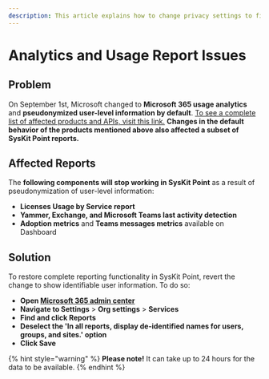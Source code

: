 ```yaml
---
description: This article explains how to change privacy settings to fix issues with analytics and usage reports in SysKit Point.
---
```


# Analytics and Usage Report Issues

## Problem

On September 1st, Microsoft changed to **Microsoft 365 usage analytics** and **pseudonymized user-level information by default**. 
[To see a complete list of affected products and APIs, visit this link.](https://techcommunity.microsoft.com/t5/microsoft-365-blog/privacy-changes-to-microsoft-365-usage-analytics/ba-p/2694137)
**Changes in the default behavior of the products mentioned above also affected a subset of SysKit Point reports.**

## Affected Reports
The **following components will stop working in SysKit Point** as a result of pseudonymization of user-level information:

* **Licenses Usage by Service report**
* **Yammer, Exchange, and Microsoft Teams last activity detection**  
* **Adoption metrics** and **Teams messages metrics** available on Dashboard

## Solution
To restore complete reporting functionality in SysKit Point, revert the change to show identifiable user information. 
To do so:
* **Open [Microsoft 365 admin center](https://admin.microsoft.com/)**
* **Navigate to Settings** > **Org settings** > **Services**
* **Find and click Reports**
* **Deselect the 'In all reports, display de-identified names for users, groups, and sites.' option**
* **Click Save**

{% hint style="warning" %}
**Please note!**
It can take up to 24 hours for the data to be available. 
{% endhint %}



